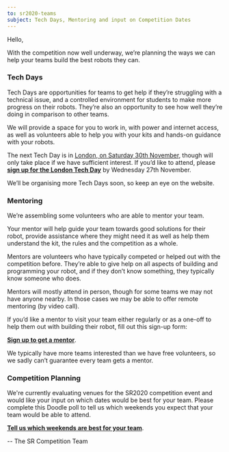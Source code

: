 ```yaml
---
to: sr2020-teams
subject: Tech Days, Mentoring and input on Competition Dates
---
```


Hello,

With the competition now well underway, we’re planning the ways we can help your
teams build the best robots they can.

### Tech Days

Tech Days are opportunities for teams to get help if they’re struggling with a
technical issue, and a controlled environment for students to make more progress
on their robots. They’re also an opportunity to see how well they’re doing in
comparison to other teams.

We will provide a space for you to work in, with power and internet access, as
well as volunteers able to help you with your kits and hands-on guidance with
your robots.

The next Tech Day is in [London, on Saturday 30th November][london-tech-day],
though will only take place if we have sufficient interest. If you’d like to
attend, please **[sign up for the London Tech Day][tech-day-signup]** by
Wednesday 27th November.

We’ll be organising more Tech Days soon, so keep an eye on the website.

### Mentoring

We’re assembling some volunteers who are able to mentor your team.

Your mentor will help guide your team towards good solutions for their robot,
provide assistance where they might need it as well as help them understand the
kit, the rules and the competition as a whole.

Mentors are volunteers who have typically competed or helped out with the
competition before. They’re able to give help on all aspects of building and
programming your robot, and if they don’t know something, they typically know
someone who does.

Mentors will mostly attend in person, though for some teams we may not have
anyone nearby. In those cases we may be able to offer remote mentoring (by video
call).

If you’d like a mentor to visit your team either regularly or as a one-off to
help them out with building their robot, fill out this sign-up form:

**[Sign up to get a mentor][mentoring-signup]**.

We typically have more teams interested than we have free volunteers, so we
sadly can’t guarantee every team gets a mentor.

### Competition Planning

We're currently evaluating venues for the SR2020 competition event and would
like your input on which dates would be best for your team. Please complete this
Doodle poll to tell us which weekends you expect that your team would be able to
attend.

**[Tell us which weekends are best for your team][competition-dates-doodle]**.

-- The SR Competition Team


[london-tech-day]: https://studentrobotics.org/events/sr2020/london-tech-day-november/
[tech-day-signup]: https://forms.gle/vSrzt4o85542MGcv8
[mentoring-signup]: https://forms.gle/DCNpk9zsFnA8fRXW6
[competition-dates-doodle]: https://doodle.com/poll/rt5d2abxfscdnhr2

